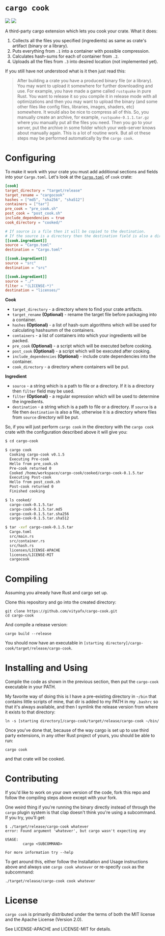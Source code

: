 # `cargo cook`

[![](https://meritbadge.herokuapp.com/cargo-cook)](https://crates.io/crates/cargo-cook) [![](https://travis-ci.org/vityafx/cargo-cook.svg?branch=master)](https://travis-ci.org/vityafx/cargo-cook)

A third-party cargo extension which lets you cook your crate. What it does:

1. Collects all the files you specified (ingredients) as same as crate's artifact (binary or a library).
2. Puts everything from `.1` into a container with possible compression.
3. Calculates hash-sums for each of container from `.2`.
4. Uploads all the files from `.3` into desired location (not implemented yet).

If you still have not understood what is it then just read this:

> After building a crate you have a produced binary file (or a library). You may want to upload it somewhere for further downloading and use. For example, you have made a game called `rustquake` in pure Rust. You want to release it so you compile it in release mode with all optimizations and then you may want to upload the binary (and some other files like config files, libraries, images, shaders, etc) somewhere. It would also be nice to compress all of this. So, you manually create an archive, for example, `rustquake-0.1.1.tar.gz` where you manually put all the files you need. Then you go to your server, put the archive in some folder which your web-server knows about manually again. This is a lot of routine work. But all ot these steps may be performed automatically by the `cargo cook`.

# Configuring

To make it work with your crate you must add additional sections and fields into your `Cargo.toml`.
Let's look at the [`Cargo.toml`](https://github.com/vityafx/cargo-cook/blob/master/Cargo.toml) of `cook` crate:

```toml
[cook]
target_directory = "target/release"
target_rename = "cargocook"
hashes = ["md5", "sha256", "sha512"]
containers = ["tar"]
pre_cook = "pre_cook.sh"
post_cook = "post_cook.sh"
include_dependencies = true
cook_directory = "cooked/"

# If source is a file then it will be copied to the destination.
# If the source is a directory then the destination field is also a directory and `filter` field can be used to determine which files to take.
[[cook.ingredient]]
source = "Cargo.toml"
destination = "Cargo.toml"

[[cook.ingredient]]
source = "src"
destination = "src"

[[cook.ingredient]]
source = "./"
filter = "(LICENSE-*)"
destination = "licenses/"
```

**Cook**
- `target_directory` - a directory where to find your crate artifacts.
- `target_rename` **(Optional)** - rename the target file before packaging into a container.
- `hashes` **(Optional)** - a list of hash-sum algorithms which will be used for calculating hashsumm of the containers.
- `containers` - a list of containers into which your ingredients will be packed.
- `pre_cook` **(Optional)** - a script which will be executed before cooking.
- `post_cook` **(Optional)** - a script which will be executed after cooking.
- `include_dependencies` **(Optional)** - include crate dependencies into the container.
- `cook_directory` - a directory where containers will be put.

**Ingredient**
- `source` - a string which is a path to file or a directory. If it is a directory then `filter` field may be used.
- `filter` **(Optional)** - a regular expression which will be used to determine the ingredients.
- `destination` - a string which is a path to file or a directory. If `source` is a file then `destination` is also a file, otherwise it is a directory where files from `source` directory will be put.

So, if you will just perform `cargo cook` in the directory with the `cargo cook` crate with the configuration described above it will give you:

```bash
$ cd cargo-cook

$ cargo cook
  Cooking cargo-cook v0.1.5
  Executing Pre-cook
  Hello from pre_cook.sh
  Pre-cook returned 0
  Cooked /home/workspace/cargo-cook/cooked/cargo-cook-0.1.5.tar
  Executing Post-cook
  Hello from post_cook.sh
  Post-cook returned 0
  Finished cooking

$ ls cooked/
  cargo-cook-0.1.5.tar
  cargo-cook-0.1.5.tar.md5
  cargo-cook-0.1.5.tar.sha256
  cargo-cook-0.1.5.tar.sha512

$ tar -xvf cargo-cook-0.1.5.tar
  Cargo.toml
  src/main.rs
  src/container.rs
  src/hash.rs
  licenses/LICENSE-APACHE
  licenses/LICENSE-MIT
  cargocook
```

# Compiling

Assuming you already have Rust and cargo set up.

Clone this repository and go into the created directory:

    git clone https://github.com/vityafx/cargo-cook.git
    cd cargo-cook

And compile a release version:

    cargo build --release

You should now have an executable in `[starting directory]/cargo-cook/target/release/cargo-cook`.

# Installing and Using

Compile the code as shown in the previous section, then put the `cargo-cook` executable in your PATH.

My favorite way of doing this is I have a pre-existing directory in `~/bin` that contains little scripts of mine, that dir is added to my PATH in my `.bashrc` so that it's always available, and then I symlink the release version from where it exists to that directory:

    ln -s [starting directory]/cargo-cook/target/release/cargo-cook ~/bin/

Once you've done that, because of the way cargo is set up to use third party extensions, in any other Rust project of yours, you should be able to run:

    cargo cook

and that crate will be cooked.

# Contributing

If you'd like to work on your own version of the code, fork this repo and follow the compiling steps above except with your fork.

One weird thing if you're running the binary directly instead of through the `cargo` plugin system is that clap doesn't think you're using a subcommand. If you try, you'll get:

    $ ./target/release/cargo-cook whatever
    error: Found argument 'whatever', but cargo wasn't expecting any

    USAGE:
            cargo <SUBCOMMAND>

    For more information try --help

To get around this, either follow the Installation and Usage instructions above and always use `cargo cook whatever` or re-specify `cook` as the subcommand:

    ./target/release/cargo-cook cook whatever

# License

`cargo cook` is primarily distributed under the terms of both the MIT license and the Apache License (Version 2.0).

See LICENSE-APACHE and LICENSE-MIT for details.

